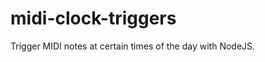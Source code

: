 midi-clock-triggers
===================

Trigger MIDI notes at certain times of the day with NodeJS.
